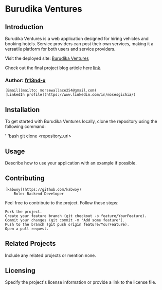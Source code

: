 # Burudika Ventures
## Introduction

Burudika Ventures is a web application designed for hiring vehicles and booking hotels. Service providers can post their own services, making it a versatile platform for both users and service providers.

Visit the deployed site: [Burudika Ventures](https://burudika.netlify.app/hotel)

Check out the final project blog article here [link]().

### Author: [fr13nd-x](https://github.com/fr13nd-x) 
    [Email](mailto: morsewallace254@gmail.com)
    [LinkedIn profile](https://www.linkedin.com/in/mosesgichia/)

## Installation

To get started with Burudika Ventures locally, clone the repository using the following command:

'''bash
git clone <repository_url>

## Usage

Describe how to use your application with an example if possible.

## Contributing

    [kabwoy](https://github.com/kabwoy)
        Role: Backend Developer
        

Feel free to contribute to the project. Follow these steps:

    Fork the project.
    Create your feature branch (git checkout -b feature/YourFeature).
    Commit your changes (git commit -m 'Add some feature').
    Push to the branch (git push origin feature/YourFeature).
    Open a pull request.

## Related Projects

Include any related projects or mention none.
## Licensing

Specify the project's license information or provide a link to the license file.